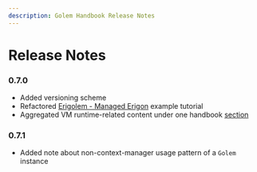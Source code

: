 ```yaml
---
description: Golem Handbook Release Notes
---
```


# Release Notes

### 0.7.0

* Added versioning scheme
* Refactored [Erigolem - Managed Erigon](../requestor-tutorials/service-development/service-example-2-managed-erigon/) example tutorial
* Aggregated VM runtime-related content under one handbook [section](../requestor-tutorials/vm-runtime/)

### 0.7.1

* Added note about non-context-manager usage pattern of a `Golem` instance



